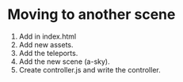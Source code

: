 # Moving to another scene

01) Add <script src="controller.js"></script> in index.html<br/>
02) Add new assets. <br/>
03) Add the teleports. <br/>
04) Add the new scene (a-sky). <br/>
05) Create controller.js and write the controller.


